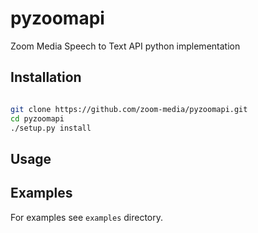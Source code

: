 # pyzoomapi

Zoom Media Speech to Text API python implementation

## Installation
```sh

git clone https://github.com/zoom-media/pyzoomapi.git
cd pyzoomapi
./setup.py install
```

## Usage

## Examples

For examples see `examples` directory.

